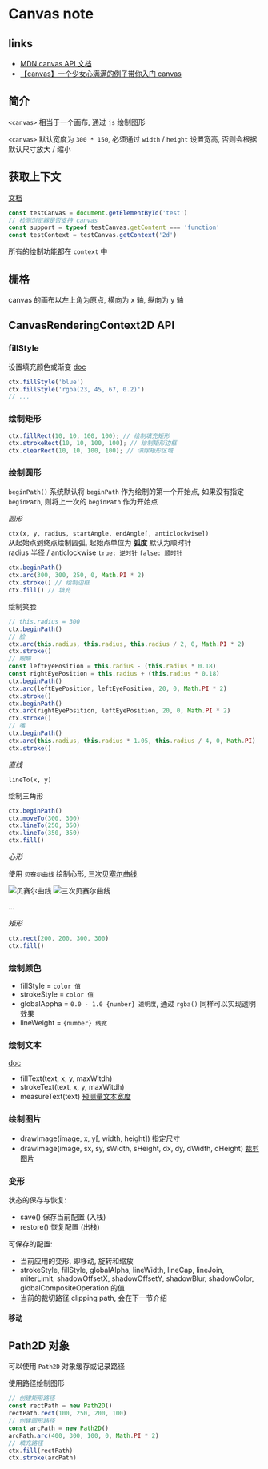 # Canvas note

## links
- [MDN canvas API 文档](https://developer.mozilla.org/zh-CN/docs/Web/API/Canvas_API)
- [【canvas】一个少女心满满的例子带你入门 canvas](http://cherryblog.site/canvas-star.html)

## 简介
`<canvas>` 相当于一个画布, 通过 `js` 绘制图形

`<canvas>` 默认宽度为 `300 * 150`, 必须通过 `width` / `height` 设置宽高, 否则会根据默认尺寸放大 / 缩小

## 获取上下文
[文档](/Users/test/test/canvas.html)

```javascript
const testCanvas = document.getElementById('test')
// 检测浏览器是否支持 canvas
const support = typeof testCanvas.getContent === 'function'
const testContext = testCanvas.getContext('2d')
```
所有的绘制功能都在 `context` 中

## 栅格
canvas 的画布以左上角为原点, 横向为 x 轴, 纵向为 y 轴

## CanvasRenderingContext2D API
### fillStyle
设置填充颜色或渐变 [doc](https://developer.mozilla.org/zh-CN/docs/Web/API/CanvasRenderingContext2D/fillStyle)
```javascript
ctx.fillStyle('blue')
ctx.fillStyle('rgba(23, 45, 67, 0.2)')
// ...
```

### 绘制矩形
```javascript
ctx.fillRect(10, 10, 100, 100); // 绘制填充矩形
ctx.strokeRect(10, 10, 100, 100); // 绘制矩形边框
ctx.clearRect(10, 10, 100, 100); // 清除矩形区域
```

### 绘制圆形
`beginPath()` 系统默认将 `beginPath` 作为绘制的第一个开始点, 如果没有指定 `beginPath`, 则将上一次的 `beginPath` 作为开始点

*圆形*

`ctx(x, y, radius, startAngle, endAngle[, anticlockwise])`  
从起始点到终点绘制圆弧, 起始点单位为 **弧度** 默认为顺时针  
radius 半径 / anticlockwise `true: 逆时针` `false: 顺时针`  
```javascript
ctx.beginPath()
ctx.arc(300, 300, 250, 0, Math.PI * 2)
ctx.stroke() // 绘制边框
ctx.fill() // 填充
```

绘制笑脸
```javascript
// this.radius = 300
ctx.beginPath()
// 脸
ctx.arc(this.radius, this.radius, this.radius / 2, 0, Math.PI * 2)
ctx.stroke()
// 眼睛
const leftEyePosition = this.radius - (this.radius * 0.18)
const rightEyePosition = this.radius + (this.radius * 0.18)
ctx.beginPath()
ctx.arc(leftEyePosition, leftEyePosition, 20, 0, Math.PI * 2)
ctx.stroke()
ctx.beginPath()
ctx.arc(rightEyePosition, leftEyePosition, 20, 0, Math.PI * 2)
ctx.stroke()
// 嘴
ctx.beginPath()
ctx.arc(this.radius, this.radius * 1.05, this.radius / 4, 0, Math.PI)
ctx.stroke()
```

*直线*

`lineTo(x, y)`

绘制三角形
```javascript
ctx.beginPath()
ctx.moveTo(300, 300)
ctx.lineTo(250, 350)
ctx.lineTo(350, 350)
ctx.fill()
```

*心形*

使用 `贝赛尔曲线` 绘制心形, [三次贝塞尔曲线](https://www.cnblogs.com/joyho/articles/5817170.html)

![贝赛尔曲线](https://mdn.mozillademos.org/files/223/Canvas_curves.png)
![三次贝赛尔曲线](https://images2015.cnblogs.com/blog/385229/201608/385229-20160829104858933-1753348065.gif)

...

*矩形*

```javascript
ctx.rect(200, 200, 300, 300)
ctx.fill()
```

### 绘制颜色
- fillStyle = `color 值`
- strokeStyle = `color 值`
- globalAppha = `0.0 - 1.0 {number} 透明度`, 通过 `rgba()` 同样可以实现透明效果
- lineWeight = `{number} 线宽`

### 绘制文本
[doc](https://developer.mozilla.org/zh-CN/docs/Web/API/Canvas_API/Tutorial/Drawing_text)
- fillText(text, x, y, maxWitdh)
- strokeText(text, x, y, maxWitdh)
- measureText(text) [预测量文本宽度](https://developer.mozilla.org/zh-CN/docs/Web/API/Canvas_API/Tutorial/Drawing_text#预测量文本宽度)

### 绘制图片
- drawImage(image, x, y[, width, height]) 指定尺寸
- drawImage(image, sx, sy, sWidth, sHeight, dx, dy, dWidth, dHeight) [裁剪图片](https://developer.mozilla.org/zh-CN/docs/Web/API/Canvas_API/Tutorial/Using_images#Slicing)

### 变形
状态的保存与恢复:  
- save() 保存当前配置 (入栈)  
- restore() 恢复配置 (出栈)  

可保存的配置:  
- 当前应用的变形, 即移动, 旋转和缩放
- strokeStyle, fillStyle, globalAlpha, lineWidth, lineCap, lineJoin, miterLimit, shadowOffsetX, shadowOffsetY, shadowBlur, shadowColor, globalCompositeOperation 的值
- 当前的裁切路径 clipping path, 会在下一节介绍

#### 移动


## Path2D 对象
可以使用 `Path2D` 对象缓存或记录路径

使用路径绘制图形
```javascript
// 创建矩形路径
const rectPath = new Path2D()
rectPath.rect(100, 250, 200, 100)
// 创建圆形路径
const arcPath = new Path2D()
arcPath.arc(400, 300, 100, 0, Math.PI * 2)
// 填充路径
ctx.fill(rectPath)
ctx.stroke(arcPath)
```




